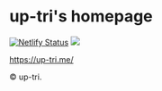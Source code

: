 # up-tri's homepage

[![Netlify Status](https://api.netlify.com/api/v1/badges/0a1a3770-bd12-4062-8146-02c3ae3eb529/deploy-status)](https://app.netlify.com/sites/eager-easley-8e170f/deploys) ![](https://github.com/up-tri/up-tri.me/workflows/html_test/badge.svg)

https://up-tri.me/

&copy; up-tri.
